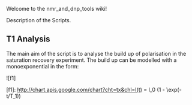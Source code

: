 Welcome to the nmr_and_dnp_tools wiki!

Description of the Scripts.

## T1 Analysis

The main aim of the script is to analyse the build up of polarisation in the saturation recovery experiment.
The build up can be modelled with a monoexponential in the form:

![f1]


[f1]: http://chart.apis.google.com/chart?cht=tx&chl=I(t) = I_0 (1 - \exp(-t/T_1))